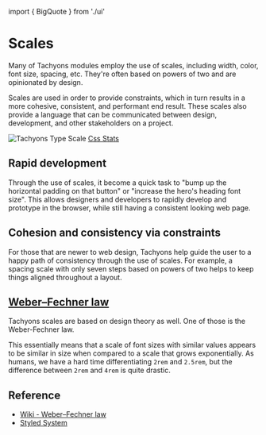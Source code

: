 import { BigQuote } from './ui'

# Scales

Many of Tachyons modules employ the use of scales, including width, color, font size, spacing, etc.
They're often based on powers of two and are opinionated by design.

Scales are used in order to provide constraints, which in turn results in a more cohesive, consistent, and performant end result.
These scales also provide a language that can be communicated between design, development, and other stakeholders on a project.

![Tachyons Type Scale](https://user-images.githubusercontent.com/1424573/37166890-8b6cdfc2-22bd-11e8-9dff-51025bc22ce8.png)
[Css Stats](http://cssstats.com/stats?link=http%3A%2F%2Ftachyons.io%2Fcss%2Ftachyons.min.css&name=Tachyons)

## Rapid development

Through the use of scales, it become a quick task to "bump up the horizontal padding on that button" or "increase the hero's heading font size".
This allows designers and developers to rapidly develop and prototype in the browser, while still having a consistent looking web page.

## Cohesion and consistency via constraints

For those that are newer to web design, Tachyons help guide the user to a happy path of consistency through the use of scales.
For example, a spacing scale with only seven steps based on powers of two helps to keep things aligned throughout a layout.

## [Weber–Fechner law](https://en.wikipedia.org/wiki/Weber%E2%80%93Fechner_law)

Tachyons scales are based on design theory as well.
One of those is the Weber-Fechner law.

<BigQuote
  quote='Simple differential sensitivity is inversely proportional to the size of the components of the difference; relative differential sensitivity remains the same regardless of size.'
  author='Gustav Theodor Fechner'
  work='Elements of psychophysics'
/>

This essentially means that a scale of font sizes with similar values appears to be similar in size when compared to a scale that grows exponentially.
As humans, we have a hard time differentiating `2rem` and `2.5rem`, but the difference between `2rem` and `4rem` is quite drastic.

## Reference

- [Wiki - Weber–Fechner law](https://en.wikipedia.org/wiki/Weber%E2%80%93Fechner_law)
- [Styled System](https://github.com/jxnblk/styled-system)
